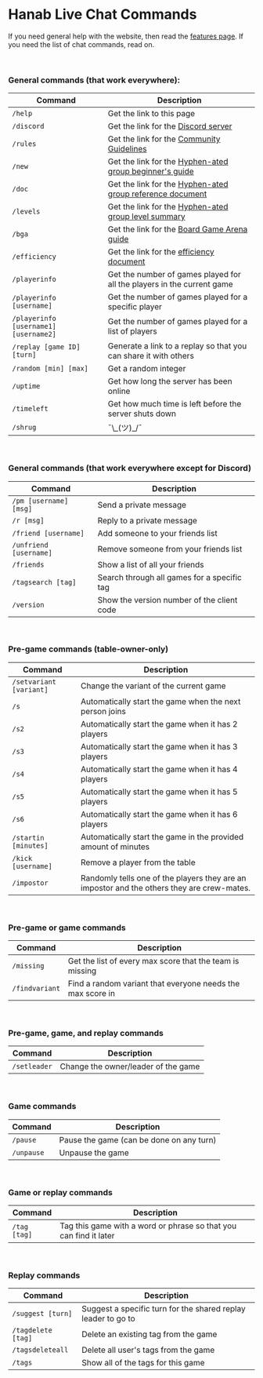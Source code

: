 # Hanab Live Chat Commands

If you need general help with the website, then read the [features page](FEATURES.md). If you need the list of chat commands, read on.

<br />

### General commands (that work everywhere):

| Command                               | Description
| ------------------------------------- | -----------
| `/help`                               | Get the link to this page
| `/discord`                            | Get the link for the [Discord server](https://discord.gg/FADvkJp)
| `/rules`                              | Get the link for the [Community Guidelines](https://github.com/Zamiell/hanabi-live/blob/master/docs/COMMUNITY_GUIDELINES.md)
| `/new`                                | Get the link for the [Hyphen-ated group beginner's guide](https://hanabi.github.io/docs/beginner)
| `/doc`                                | Get the link for the [Hyphen-ated group reference document](https://hanabi.github.io/docs/reference)
| `/levels`                             | Get the link for the [Hyphen-ated group level summary](https://hanabi.github.io/docs/learning-path/#level-summary)
| `/bga`                                | Get the link for the [Board Game Arena guide](https://github.com/hanabi/hanabi.github.io/blob/main/misc/BGA.md)
| `/efficiency`                         | Get the link for the [efficiency document](https://github.com/hanabi/hanabi.github.io/blob/main/misc/efficiency.md)
| `/playerinfo`                         | Get the number of games played for all the players in the current game
| `/playerinfo [username]`              | Get the number of games played for a specific player
| `/playerinfo [username1] [username2]` | Get the number of games played for a list of players
| `/replay [game ID] [turn]`            | Generate a link to a replay so that you can share it with others
| `/random [min] [max]`                 | Get a random integer
| `/uptime`                             | Get how long the server has been online
| `/timeleft`                           | Get how much time is left before the server shuts down
| `/shrug`                              | ¯\\\_(ツ)\_/¯

<br />

### General commands (that work everywhere except for Discord)

| Command                | Description
| ---------------------- |------------
| `/pm [username] [msg]` | Send a private message
| `/r [msg]`             | Reply to a private message
| `/friend [username]`   | Add someone to your friends list
| `/unfriend [username]` | Remove someone from your friends list
| `/friends`             | Show a list of all your friends
| `/tagsearch [tag]`     | Search through all games for a specific tag
| `/version`             | Show the version number of the client code

<br />

### Pre-game commands (table-owner-only)

| Command                    | Description
| -------------------------- |------------
| `/setvariant [variant]`    | Change the variant of the current game
| `/s`                       | Automatically start the game when the next person joins
| `/s2`                      | Automatically start the game when it has 2 players
| `/s3`                      | Automatically start the game when it has 3 players
| `/s4`                      | Automatically start the game when it has 4 players
| `/s5`                      | Automatically start the game when it has 5 players
| `/s6`                      | Automatically start the game when it has 6 players
| `/startin [minutes]`       | Automatically start the game in the provided amount of minutes
| `/kick [username]`         | Remove a player from the table
| `/impostor`                | Randomly tells one of the players they are an impostor and the others they are crew-mates.

<br />

### Pre-game or game commands

| Command        | Description
| -------------- |------------
| `/missing`     | Get the list of every max score that the team is missing
| `/findvariant` | Find a random variant that everyone needs the max score in

<br />

### Pre-game, game, and replay commands

| Command      | Description
| ------------ |------------
| `/setleader` | Change the owner/leader of the game

<br />

### Game commands

| Command    | Description
| ---------- | -----------
| `/pause`   | Pause the game (can be done on any turn)
| `/unpause` | Unpause the game

<br />

### Game or replay commands

| Command      | Description
| ------------ | -----------
| `/tag [tag]` | Tag this game with a word or phrase so that you can find it later

<br />

### Replay commands

| Command            | Description
| ------------------ | -----------
| `/suggest [turn]`  | Suggest a specific turn for the shared replay leader to go to
| `/tagdelete [tag]` | Delete an existing tag from the game
| `/tagsdeleteall`   | Delete all user's tags from the game
| `/tags`            | Show all of the tags for this game
